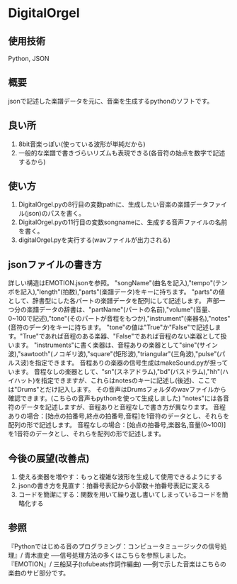 # DigitalOrgel
## 使用技術
Python, JSON

## 概要
jsonで記述した楽譜データを元に、音楽を生成するpythonのソフトです。

## 良い所
1. 8bit音楽っぽい(使っている波形が単純だから)
2. 一般的な楽譜で書きづらいリズムも表現できる(各音符の始点を数字で記述するから)

## 使い方
1. DigitalOrgel.pyの8行目の変数pathに、生成したい音楽の楽譜データファイル(json)のパスを書く。
2. DigitalOrgel.pyの11行目の変数songnameに、生成する音声ファイルの名前を書く。
3. digitalOrgel.pyを実行する(wavファイルが出力される)

## jsonファイルの書き方
詳しい構造はEMOTION.jsonを参照。
"songName"(曲名を記入),"tempo"(テンポを記入),"length"(拍数),"parts"(楽譜データ)をキーに持ちます。
"parts"の値として、辞書型にした各パートの楽譜データを配列にして記述します。
声部一つ分の楽譜データの辞書は、"partName"(パートの名前),"volume"(音量、0~100で記述),"tone"(そのパートが音程をもつか),"instrument"(楽器名),"notes"(音符のデータ)をキーに持ちます。
"tone"の値は"True"か"False"で記述します。"True"であれば音程のある楽器、"False"であれば音程のない楽器として扱います。
"instruments"に書く楽器は、音程ありの楽器として"sine"(サイン波),"sawtooth"(ノコギリ波),"square"(矩形波),"triangular"(三角波),"pulse"(パルス波)を指定できます。
音程ありの楽器の信号生成はmakeSound.pyが担っています。
音程なしの楽器として、"sn"(スネアドラム),"bd"(バスドラム),"hh"(ハイハット)を指定できますが、これらはnotesのキーに記述し(後述)、ここでは"Drums"とだけ記入します。
その音声はDrumsフォルダのwavファイルから確認できます。(こちらの音声もpythonを使って生成しました)
"notes"には各音符のデータを記述しますが、音程ありと音程なしで書き方が異なります。
音程ありの場合：[始点の拍番号,終点の拍番号,音程]を1音符のデータとし、それらを配列の形で記述します。
音程なしの場合：[始点の拍番号,楽器名,音量(0~100)]を1音符のデータとし、それらを配列の形で記述します。

## 今後の展望(改善点)
1. 使える楽器を増やす：もっと複雑な波形を生成して使用できるようにする
2. jsonの書き方を見直す：拍番号表記から小節数＋拍番号表記に変える
3. コードを簡潔にする：関数を用いて繰り返し書いてしまっているコードを簡略化する

## 参照
『Pythonではじめる音のプログラミング：コンピュータミュージックの信号処理』/ 青木直史
──信号処理方法の多くはこちらを参照しました。
『EMOTION』/ 三船栞子(tofubeats作詞作編曲)
──例で示した音楽はこちらの楽曲のサビ部分です。
